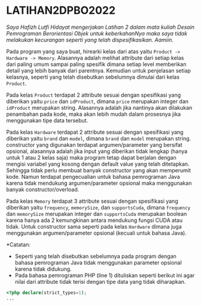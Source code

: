 # LATIHAN2DPBO2022

*Saya Hafizh Lutfi Hidayat mengerjakan Latihan 2 dalam mata kuliah
Desain Pemrograman Berorientasi Objek untuk keberkahanNya maka saya
tidak melakukan kecurangan seperti yang telah dispesifikasikan. Aamiin.*

Pada program yang saya buat, hirearki kelas dari atas yaitu `Product -> Hardware -> Memory`. Alasannya adalah melihat attribute dari setiap kelas dari paling umum sampai paling spesifik dimana setiap level memberikan detail yang lebih banyak dari parentnya. Kemudian untuk penjelasan setiap kelasnya, seperti yang telah disebutkan sebelumnya dimulai dari kelas `Product`.

Pada kelas `Product` terdapat 2 attribute sesuai dengan spesifikasi yang diberikan yaitu `price` dan `idProduct`, dimana `price` merupakan integer dan `idProduct` merupakan string. Alasannya adalah jika nantinya akan dilakukan penambahan pada kode, maka akan lebih mudah dalam prosesnya jika menggunakan tipe data tersebut.

Pada kelas `Hardware` terdapat 2 attribute sesuai dengan spesifikasi yang diberikan yaitu `brand` dan `model`, dimana `brand` dan `model` merupakan string. constructor yang digunakan terdapat argumen/parameter yang bersifat opsional, alasannya adalah jika input yang diberikan tidak lengkap (hanya untuk 1 atau 2 kelas saja) maka program tetap dapat berjalan dengan mengisi variabel yang kosong dengan default value yang telah ditetapkan. Sehingga tidak perlu membuat banyak constructor yang akan memperumit kode. Namun terdapat pengecualian untuk bahasa pemrograman Java karena tidak mendukung argumen/parameter opsional maka menggunakan banyak constructor/overload.

Pada kelas `Memory` terdapat 3 attribute sesuai dengan spesifikasi yang diberikan yaitu `frequency`, `memorySize`, dan `supportsCuda`, dimana `frequency` dan `memorySize` merupakan integer dan `supportsCuda` merupakan boolean karena hanya ada 2 kemungkinan antara mendukung fungsi CUDA atau tidak. Untuk constructor sama seperti pada kelas `Hardware` dimana juga menggunakan argumen/parameter opsional (kecuali untuk bahasa Java).

*Catatan:
- Seperti yang telah disebutkan sebelumnya pada program dengan bahasa pemrograman Java tidak menggunakan parameter opsional karena tidak didukung.
- Pada bahasa pemrograman PHP (line 1) dituliskan seperti berikut ini agar nilai dari attribute tidak terisi dengan tipe data yang tidak diharapkan.
```php 
<?php declare(strict_types=1);
...
``` 
